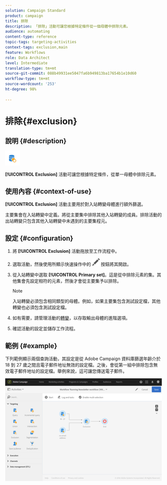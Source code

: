 ```yaml
---
solution: Campaign Standard
product: campaign
title: 排除
description: 「排除」活動可讓您根據特定條件從一個母體中排除元素。
audience: automating
content-type: reference
topic-tags: targeting-activities
context-tags: exclusion,main
feature: Workflows
role: Data Architect
level: Intermediate
translation-type: tm+mt
source-git-commit: 088b49931ee5047fa6b949813ba17654b1e10d60
workflow-type: tm+mt
source-wordcount: '253'
ht-degree: 98%

---
```



# 排除{#exclusion}

## 說明 {#description}

![](assets/exclusion.png)

**[!UICONTROL Exclusion]** 活動可讓您根據特定條件，從單一母體中排除元素。

## 使用內容 {#context-of-use}

**[!UICONTROL Exclusion]** 活動主要用於對入站轉變母體進行額外篩選。

主要集會在入站轉變中定義。將從主要集中排除其他入站轉變的成員。排除活動的出站轉變只包含其他入站轉變中未遇到的主要集程元。

## 設定 {#configuration}

1. 將 **[!UICONTROL Exclusion]** 活動拖放至工作流程中。
1. 選取活動，然後使用所顯示快速操作中的 ![](assets/edit_darkgrey-24px.png) 按鈕將其開啟。
1. 從入站轉變中選取 **[!UICONTROL Primary set]**。這是從中排除元素的集。其他集會先設定相符的元素，然後才會從主要集予以排除。

   >[!NOTE]
   >
   >入站轉變必須包含相同類型的母體。例如，如果主要集包含測試設定檔，其他轉變也必須包含測試設定檔。

1. 如有需要，請管理活動的[轉變](../../automating/using/activity-properties.md)，以存取輸出母體的進階選項。
1. 確認活動的設定並儲存工作流程。

## 範例 {#example}

下列範例顯示兩個查詢活動，其設定是從 Adobe Campaign 資料庫篩選年齡介於 18 到 27 歲之間且電子郵件地址無效的設定檔。之後，會從第一組中排除包含無效電子郵件地址的設定檔。舉例來說，這可讓您傳送電子郵件。

![](assets/wkf_exclusion_example.png)

